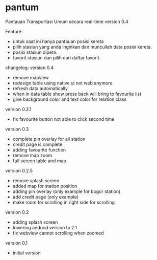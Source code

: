 pantum
======

Pantauan Transportasi Umum secara real-time
version 0.4

Feature:
- untuk saat ini hanya pantauan posisi kereta
- pilih stasiun yang anda inginkan dan muncullah data posisi kereta.
- posisi stasiun dipeta.
- favorit stasiun dan pilih dari daftar favorit

changelog:
version 0.4
- remove mapview
- redesign table using native ui not web anymore
- refresh data automatically
- when in data table show press back will bring to favourite list
- give background color and text color for relation class

version 0.3.1
- fix favourite button not able to click second time

version 0.3
- complete pin overlay for all station
- credit page is complete
- adding favourite function
- remove map zoom
- full screen table and map

version 0.2.5
- remove splash screen
- added map for station position
- adding pin overlay (only example for bogor station)
- add credit page (only example)
- make room for scrolling in right side for scrolling

version 0.2
- adding splash screen
- lowering android version to 2.1
- fix webview cannot scrolling when zoomed

version 0.1
- initial version
